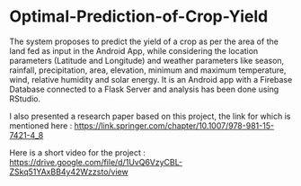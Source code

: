 # Optimal-Prediction-of-Crop-Yield

The system proposes to predict the yield of a crop as per the area of the land fed as input in the Android App, while considering the location parameters (Latitude and Longitude) and weather parameters like season, rainfall, precipitation, area, elevation, minimum and maximum temperature, wind, relative humidity and solar energy. It is an Android app with a Firebase Database connected to a Flask Server and analysis has been done using RStudio. 

I also presented a research paper based on this project, the link for which is mentioned here : https://link.springer.com/chapter/10.1007/978-981-15-7421-4_8

Here is a short video for the project : https://drive.google.com/file/d/1UvQ6VzyCBL-ZSkq51YAxBB4y42Wzzsto/view



